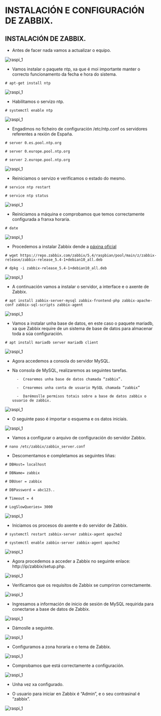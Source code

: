 #	INSTALACIÓN E CONFIGURACIÓN DE ZABBIX.


## INSTALACIÓN DE ZABBIX.

- Antes de facer nada vamos a actualizar o equipo.


![raspi_1](doc/img/imaxes-zabbix/zabbix1.png)


- Vamos instalar o paquete ntp, xa que é moi importante manter o correcto funcionamento da fecha e hora do sistema.


`# apt-get install ntp`


![raspi_1](doc/img/imaxes-zabbix/zabbix2.png)


- Habilitamos o servizo ntp.


`# systemctl enable ntp`


![raspi_1](doc/img/imaxes-zabbix/zabbix3.png)


- Engadimos no ficheiro de configuración /etc/ntp.conf os servidores referentes a rexión de España.


`# server 0.es.pool.ntp.org`


`# server 0.europe.pool.ntp.org`


`# server 2.europe.pool.ntp.org`


![raspi_1](doc/img/imaxes-zabbix/zabbix4.png)


- Reiniciamos o servizo e verificamos o estado do mesmo.


`# service ntp restart`


`# service ntp status`


![raspi_1](doc/img/imaxes-zabbix/zabbix5.png)


- Reiniciamos a máquina e comprobamos que temos correctamente configurada a franxa horaria.


`# date`


![raspi_1](doc/img/imaxes-zabbix/zabbix6.png)


- Procedemos a instalar Zabbix dende a [páxina oficial](https://www.zabbix.com/download?os_distribution=raspberry_pi_os/)


`# wget https://repo.zabbix.com/zabbix/5.4/raspbian/pool/main/z/zabbix-release/zabbix-release_5.4-1+debian10_all.deb`

`# dpkg -i zabbix-release_5.4-1+debian10_all.deb`


![raspi_1](doc/img/imaxes-zabbix/zabbix7.png)


- A continuación vamos a instalar o servidor, a interface e o axente de Zabbix.


`# apt install zabbix-server-mysql zabbix-frontend-php zabbix-apache-conf zabbix-sql-scripts zabbix-agent`


![raspi_1](doc/img/imaxes-zabbix/zabbix8.png)


- Vamos a instalar unha base de datos, en este caso o paquete mariadb, xa que Zabbix require de un sistema de base de datos para almacenar toda a súa configuración.

`# apt install mariadb server mariadb client`


![raspi_1](doc/img/imaxes-zabbix/zabbix9.png)


- Agora accedemos a consola do servidor MySQL.

- Na consola de MySQL, realizaremos as seguintes tarefas.

        -  Crearemos unha base de datos chamada “zabbix”.

        -  Crearemos unha conta de usuario MySQL chamada “zabbix”

        -  Darémoslle permisos totais sobre a base de datos zabbix o usuario de zabbix.


![raspi_1](doc/img/imaxes-zabbix/zabbix10.png)


- O seguinte paso é importar o esquema e os datos iniciais.


![raspi_1](doc/img/imaxes-zabbix/zabbix11.png)


- Vamos a configurar o arquivo de configuración do servidor Zabbix.


`# nano /etc/zabbix/zabbix_server.conf`


- Descomentamos e completamos as seguintes liñas:


`# DBHost= localhost`

`# DBName= zabbix`

`# DBUser = zabbix`

`# DBPassword = abc123..`

`# Timeout = 4`

`# LogSlowQueries= 3000`

![raspi_1](doc/img/imaxes-zabbix/zabbix12.png)


- Iniciamos os procesos do axente e do servidor de Zabbix.

`# systemctl restart zabbix-server zabbix-agent apache2`

`# systemctl enable zabbix-server zabbix-agent apache2`


![raspi_1](doc/img/imaxes-zabbix/zabbix13.png)


- Agora procedemos a acceder a Zabbix no seguinte enlace: http://ip/zabbix/setup.php.


![raspi_1](doc/img/imaxes-zabbix/zabbix14.png)



- Verificamos que os requisitos de Zabbix se cumpriron correctamente.


![raspi_1](doc/img/imaxes-zabbix/zabbix15.png)


- Ingresamos a información de inicio de sesión de MySQL requirida para conectarse a base de datos de Zabbix.


![raspi_1](doc/img/imaxes-zabbix/zabbix16.png)


- Dámoslle a seguinte.


![raspi_1](doc/img/imaxes-zabbix/zabbix17.png)


- Configuramos a zona horaria e o tema de Zabbix.


![raspi_1](doc/img/imaxes-zabbix/zabbix18.png)


- Comprobamos que está correctamente a configuración.


![raspi_1](doc/img/imaxes-zabbix/zabbix19.png)


- Unha vez xa configurado.

- O usuario para iniciar en Zabbix é “Admin”, e o seu contrasinal é “zabbix”.


![raspi_1](doc/img/imaxes-zabbix/zabbix20.png)



